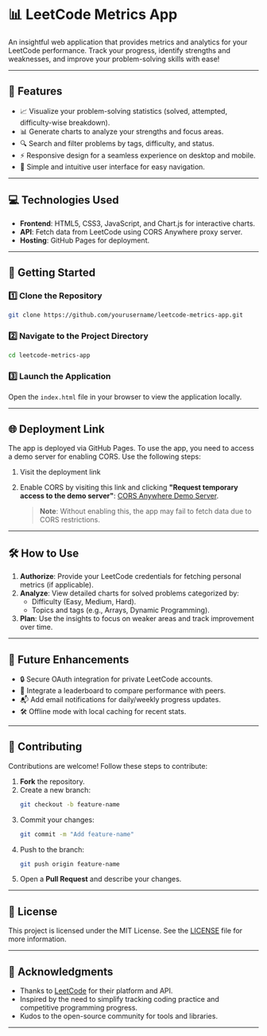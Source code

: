 
# 📊 **LeetCode Metrics App**

An insightful web application that provides metrics and analytics for your LeetCode performance. Track your progress, identify strengths and weaknesses, and improve your problem-solving skills with ease!

---

## 🌟 **Features**

- 📈 Visualize your problem-solving statistics (solved, attempted, difficulty-wise breakdown).
- 📊 Generate charts to analyze your strengths and focus areas.
- 🔍 Search and filter problems by tags, difficulty, and status.
- ⚡ Responsive design for a seamless experience on desktop and mobile.
- 🎯 Simple and intuitive user interface for easy navigation.

---

## 💻 **Technologies Used**

- **Frontend**: HTML5, CSS3, JavaScript, and Chart.js for interactive charts.
- **API**: Fetch data from LeetCode using CORS Anywhere proxy server.
- **Hosting**: GitHub Pages for deployment.

---

## 🚀 **Getting Started**

### 1️⃣ Clone the Repository
```bash
git clone https://github.com/yourusername/leetcode-metrics-app.git
```

### 2️⃣ Navigate to the Project Directory
```bash
cd leetcode-metrics-app
```

### 3️⃣ Launch the Application
Open the `index.html` file in your browser to view the application locally.

---

## 🌐 **Deployment Link**

The app is deployed via GitHub Pages. To use the app, you need to access a demo server for enabling CORS. Use the following steps:

1. Visit the deployment link
2. Enable CORS by visiting this link and clicking **"Request temporary access to the demo server"**:
   [CORS Anywhere Demo Server](https://cors-anywhere.herokuapp.com/).

   > **Note**: Without enabling this, the app may fail to fetch data due to CORS restrictions.

---

## 🛠️ **How to Use**

1. **Authorize**: Provide your LeetCode credentials for fetching personal metrics (if applicable).
2. **Analyze**: View detailed charts for solved problems categorized by:
   - Difficulty (Easy, Medium, Hard).
   - Topics and tags (e.g., Arrays, Dynamic Programming).
3. **Plan**: Use the insights to focus on weaker areas and track improvement over time.

---

## 🚧 **Future Enhancements**

- 🔒 Secure OAuth integration for private LeetCode accounts.
- 🚀 Integrate a leaderboard to compare performance with peers.
- 📬 Add email notifications for daily/weekly progress updates.
- 🛠️ Offline mode with local caching for recent stats.

---

## 🤝 **Contributing**

Contributions are welcome! Follow these steps to contribute:

1. **Fork** the repository.
2. Create a new branch:
   ```bash
   git checkout -b feature-name
   ```
3. Commit your changes:
   ```bash
   git commit -m "Add feature-name"
   ```
4. Push to the branch:
   ```bash
   git push origin feature-name
   ```
5. Open a **Pull Request** and describe your changes.

---

## 📄 **License**

This project is licensed under the MIT License. See the [LICENSE](LICENSE) file for more information.

---

## 🙌 **Acknowledgments**

- Thanks to [LeetCode](https://leetcode.com/) for their platform and API.
- Inspired by the need to simplify tracking coding practice and competitive programming progress.
- Kudos to the open-source community for tools and libraries.

---

